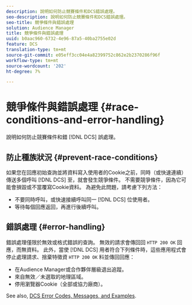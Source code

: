 ```yaml
---
description: 說明如何防止競賽條件和DCS錯誤處理。
seo-description: 說明如何防止競賽條件和DCS錯誤處理。
seo-title: 競爭條件與錯誤處理
solution: Audience Manager
title: 競爭條件與錯誤處理
uuid: b0aac960-6732-4e96-87a5-40ba2755e02d
feature: DCS
translation-type: tm+mt
source-git-commit: e05eff3cc04e4a82399752c862e2b2370286f96f
workflow-type: tm+mt
source-wordcount: '202'
ht-degree: 7%

---
```



# 競爭條件與錯誤處理 {#race-conditions-and-error-handling}

說明如何防止競賽條件和錯 [!DNL DCS] 誤處理。

## 防止種族狀況 {#prevent-race-conditions}

如果您在回應初始查詢並將資料寫入使用者的Cookie之前，同時（或快速連續）傳送多個呼叫 [!DNL DCS] 至，就會發生競爭條件。 不需要競爭條件，因為它可能會損毀或不當覆寫Cookie資料。 為避免此問題，請考慮下列方法：

* 不要同時呼叫，或快速接續呼叫同一 [!DNL DCS] 位使用者。
* 等待每個回應返回，再進行後續呼叫。

## 錯誤處理 {#error-handling}

錯誤處理僅限於無效或格式錯誤的查詢。 無效的請求會傳回回 `HTTP 200 OK` 回應，而無資料。 此外，當使 [!DNL DCS] 用者符合下列條件時，這些應用程式會停止處理請求、捨棄特徵資 `HTTP 200 OK` 料並傳回回應：

* 在Audience Manager或合作夥伴層級退出追蹤。
* 來自無效／未選取的地理區域。
* 停用瀏覽器Cookie（全部或協力廠商）。

See also, [DCS Error Codes, Messages, and Examples](../../../api/dcs-intro/dcs-api-reference/dcs-error-codes.md).
